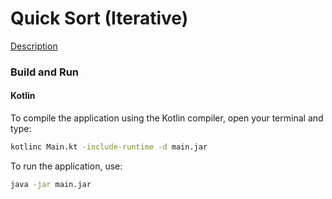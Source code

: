 # Quick Sort (Iterative)

[Description](http://www.techiedelight.com/iterative-implementation-of-quicksort/)

### Build and Run

#### Kotlin

To compile the application using the Kotlin compiler, open your terminal and type:
```bash
kotlinc Main.kt -include-runtime -d main.jar
```

To run the application, use:
```bash
java -jar main.jar
```
